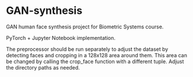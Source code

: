 # GAN-synthesis
GAN human face synthesis project for Biometric Systems course.

PyTorch + Jupyter Notebook implementation.

The preprocessor should be run separately to adjust the dataset by detecting faces and cropping in a 128x128 area around them.
This area can be changed by calling the crop_face function with a different tuple.
Adjust the directory paths as needed.
